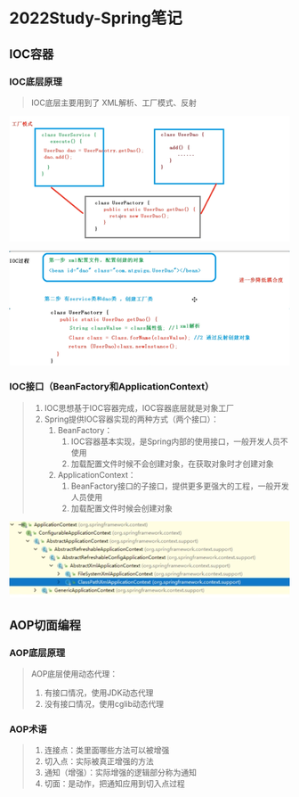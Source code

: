 # 2022Study-Spring笔记

## IOC容器

### IOC底层原理

> IOC底层主要用到了 XML解析、工厂模式、反射

![image-20220928222454052](images/image-20220928222454052.png)

![image-20220928223003808](images/image-20220928223003808.png)

### IOC接口（BeanFactory和ApplicationContext）

> 1. IOC思想基于IOC容器完成，IOC容器底层就是对象工厂
> 2. Spring提供IOC容器实现的两种方式（两个接口）：
>    1. BeanFactory：
>       1. IOC容器基本实现，是Spring内部的使用接口，一般开发人员不使用
>       2. 加载配置文件时候不会创建对象，在获取对象时才创建对象
>    2. ApplicationContext：
>       1. BeanFactory接口的子接口，提供更多更强大的工程，一般开发人员使用
>       2. 加载配置文件时候会创建对象

![image-20220928223610692](images/image-20220928223610692.png)

## AOP切面编程

### AOP底层原理

> AOP底层使用动态代理：
>
> 1. 有接口情况，使用JDK动态代理
> 2. 没有接口情况，使用cglib动态代理

### AOP术语

> 1. 连接点：类里面哪些方法可以被增强
> 2. 切入点：实际被真正增强的方法
> 3. 通知（增强）：实际增强的逻辑部分称为通知
> 4. 切面：是动作，把通知应用到切入点过程